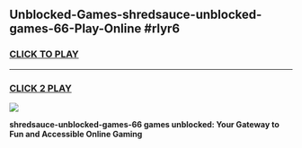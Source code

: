
## Unblocked-Games-shredsauce-unblocked-games-66-Play-Online #rlyr6
<h3>
<a href="https://news.freeplayer.one?title=shredsauce-unblocked-games-66&ref=3">CLICK TO PLAY</a></h3>
<hr>

<h3>
<a href="https://news.freeplayer.one?title=shredsauce-unblocked-games-66&ref=3">CLICK 2 PLAY</a>
  
</h3>

<a href="https://news.freeplayer.one?title=shredsauce-unblocked-games-66&ref=3"><img src="https://clearcache.store/games.png"></a>


**shredsauce-unblocked-games-66 games unblocked: Your Gateway to Fun and Accessible Online Gaming**
